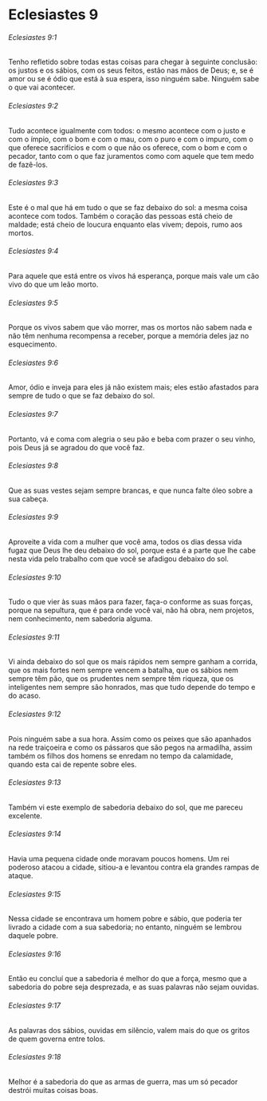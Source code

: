 # Eclesiastes 9

###### Eclesiastes 9:1

Tenho refletido sobre todas estas coisas para chegar à seguinte conclusão: os justos e os sábios, com os seus feitos, estão nas mãos de Deus; e, se é amor ou se é ódio que está à sua espera, isso ninguém sabe. Ninguém sabe o que vai acontecer.

###### Eclesiastes 9:2

Tudo acontece igualmente com todos: o mesmo acontece com o justo e com o ímpio, com o bom e com o mau, com o puro e com o impuro, com o que oferece sacrifícios e com o que não os oferece, com o bom e com o pecador, tanto com o que faz juramentos como com aquele que tem medo de fazê-los.

###### Eclesiastes 9:3

Este é o mal que há em tudo o que se faz debaixo do sol: a mesma coisa acontece com todos. Também o coração das pessoas está cheio de maldade; está cheio de loucura enquanto elas vivem; depois, rumo aos mortos.

###### Eclesiastes 9:4

Para aquele que está entre os vivos há esperança, porque mais vale um cão vivo do que um leão morto.

###### Eclesiastes 9:5

Porque os vivos sabem que vão morrer, mas os mortos não sabem nada e não têm nenhuma recompensa a receber, porque a memória deles jaz no esquecimento.

###### Eclesiastes 9:6

Amor, ódio e inveja para eles já não existem mais; eles estão afastados para sempre de tudo o que se faz debaixo do sol.

###### Eclesiastes 9:7

Portanto, vá e coma com alegria o seu pão e beba com prazer o seu vinho, pois Deus já se agradou do que você faz.

###### Eclesiastes 9:8

Que as suas vestes sejam sempre brancas, e que nunca falte óleo sobre a sua cabeça.

###### Eclesiastes 9:9

Aproveite a vida com a mulher que você ama, todos os dias dessa vida fugaz que Deus lhe deu debaixo do sol, porque esta é a parte que lhe cabe nesta vida pelo trabalho com que você se afadigou debaixo do sol.

###### Eclesiastes 9:10

Tudo o que vier às suas mãos para fazer, faça-o conforme as suas forças, porque na sepultura, que é para onde você vai, não há obra, nem projetos, nem conhecimento, nem sabedoria alguma.

###### Eclesiastes 9:11

Vi ainda debaixo do sol que os mais rápidos nem sempre ganham a corrida, que os mais fortes nem sempre vencem a batalha, que os sábios nem sempre têm pão, que os prudentes nem sempre têm riqueza, que os inteligentes nem sempre são honrados, mas que tudo depende do tempo e do acaso.

###### Eclesiastes 9:12

Pois ninguém sabe a sua hora. Assim como os peixes que são apanhados na rede traiçoeira e como os pássaros que são pegos na armadilha, assim também os filhos dos homens se enredam no tempo da calamidade, quando esta cai de repente sobre eles.

###### Eclesiastes 9:13

Também vi este exemplo de sabedoria debaixo do sol, que me pareceu excelente.

###### Eclesiastes 9:14

Havia uma pequena cidade onde moravam poucos homens. Um rei poderoso atacou a cidade, sitiou-a e levantou contra ela grandes rampas de ataque.

###### Eclesiastes 9:15

Nessa cidade se encontrava um homem pobre e sábio, que poderia ter livrado a cidade com a sua sabedoria; no entanto, ninguém se lembrou daquele pobre.

###### Eclesiastes 9:16

Então eu concluí que a sabedoria é melhor do que a força, mesmo que a sabedoria do pobre seja desprezada, e as suas palavras não sejam ouvidas.

###### Eclesiastes 9:17

As palavras dos sábios, ouvidas em silêncio, valem mais do que os gritos de quem governa entre tolos.

###### Eclesiastes 9:18

Melhor é a sabedoria do que as armas de guerra, mas um só pecador destrói muitas coisas boas.

